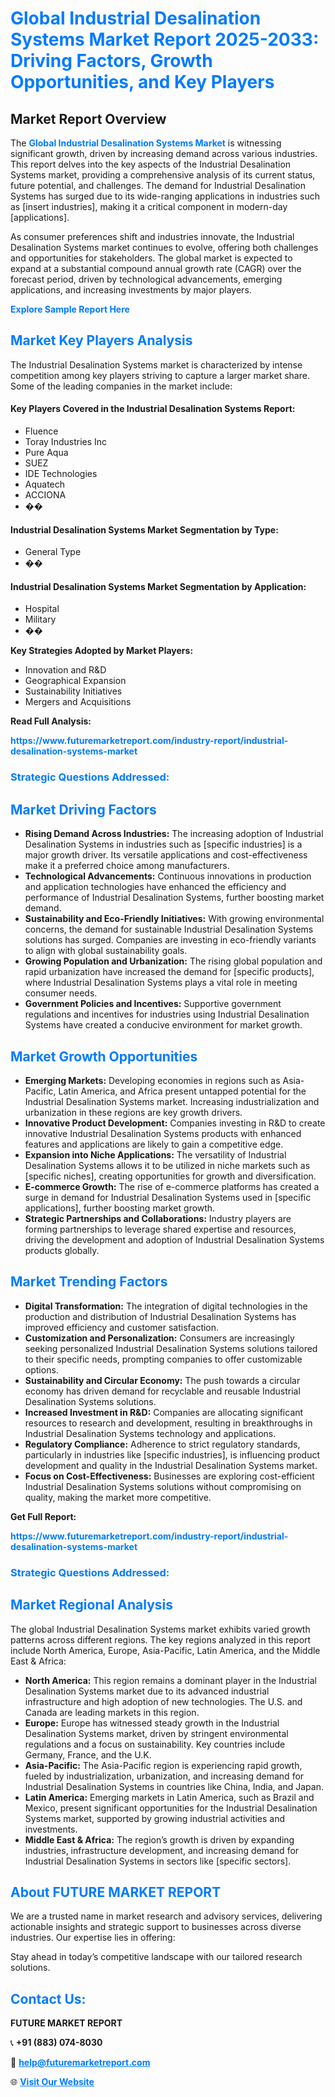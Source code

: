 <h1 style="color: #007BFF;">Global Industrial Desalination Systems Market Report 2025-2033: Driving Factors, Growth Opportunities, and Key Players</h1>

<section id="overview">
<h2>Market Report Overview</h2>
<p>The <a href="https://www.futuremarketreport.com/industry-report/industrial-desalination-systems-market" style="color: #007BFF; text-decoration: none;"><strong>Global Industrial Desalination Systems Market</strong></a> is witnessing significant growth, driven by increasing demand across various industries. This report delves into the key aspects of the Industrial Desalination Systems market, providing a comprehensive analysis of its current status, future potential, and challenges. The demand for Industrial Desalination Systems has surged due to its wide-ranging applications in industries such as [insert industries], making it a critical component in modern-day [applications].</p>
<p>As consumer preferences shift and industries innovate, the Industrial Desalination Systems market continues to evolve, offering both challenges and opportunities for stakeholders. The global market is expected to expand at a substantial compound annual growth rate (CAGR) over the forecast period, driven by technological advancements, emerging applications, and increasing investments by major players.</p>
</section>

<section id="overview">
<p><a href="https://www.futuremarketreport.com/request-sample/reportId=117166" style="color: #007BFF; text-decoration: none;"><strong>Explore Sample Report Here</strong></a></p>
</section>

<section id="key-players">
<h2 style="color: #007BFF;">Market Key Players Analysis</h2>
<p>The Industrial Desalination Systems market is characterized by intense competition among key players striving to capture a larger market share. Some of the leading companies in the market include:</p>
<h4>Key Players Covered in the Industrial Desalination Systems Report:</h4>
<ul><li>Fluence</li><li>Toray Industries Inc</li><li>Pure Aqua</li><li>SUEZ</li><li>IDE Technologies</li><li>Aquatech</li><li>ACCIONA</li><li>��</li></ul>
<h4>Industrial Desalination Systems Market Segmentation by Type:</h4>
<ul><li>General Type</li><li>��</li></ul>

<h4>Industrial Desalination Systems Market Segmentation by Application:</h4>
<ul><li>Hospital</li><li>Military</li><li>��</li></ul>
<p><strong>Key Strategies Adopted by Market Players:</strong></p>
<ul>
<li>Innovation and R&D</li>
<li>Geographical Expansion</li>
<li>Sustainability Initiatives</li>
<li>Mergers and Acquisitions</li>
</ul>
</section>

<section>
<p><strong>Read Full Analysis: </strong></p><a href="https://www.futuremarketreport.com/industry-report/industrial-desalination-systems-market" style="color: #007BFF; text-decoration: none;"><strong>https://www.futuremarketreport.com/industry-report/industrial-desalination-systems-market</strong></a>
<h3 style="color: #007BFF;">Strategic Questions Addressed:</h3>
</section>

<section id="driving-factors">
<h2 style="color: #007BFF;">Market Driving Factors</h2>
<ul>
<li><strong>Rising Demand Across Industries:</strong> The increasing adoption of Industrial Desalination Systems in industries such as [specific industries] is a major growth driver. Its versatile applications and cost-effectiveness make it a preferred choice among manufacturers.</li>
<li><strong>Technological Advancements:</strong> Continuous innovations in production and application technologies have enhanced the efficiency and performance of Industrial Desalination Systems, further boosting market demand.</li>
<li><strong>Sustainability and Eco-Friendly Initiatives:</strong> With growing environmental concerns, the demand for sustainable Industrial Desalination Systems solutions has surged. Companies are investing in eco-friendly variants to align with global sustainability goals.</li>
<li><strong>Growing Population and Urbanization:</strong> The rising global population and rapid urbanization have increased the demand for [specific products], where Industrial Desalination Systems plays a vital role in meeting consumer needs.</li>
<li><strong>Government Policies and Incentives:</strong> Supportive government regulations and incentives for industries using Industrial Desalination Systems have created a conducive environment for market growth.</li>
</ul>
</section>

<section id="growth-opportunities">
<h2 style="color: #007BFF;">Market Growth Opportunities</h2>
<ul>
<li><strong>Emerging Markets:</strong> Developing economies in regions such as Asia-Pacific, Latin America, and Africa present untapped potential for the Industrial Desalination Systems market. Increasing industrialization and urbanization in these regions are key growth drivers.</li>
<li><strong>Innovative Product Development:</strong> Companies investing in R&D to create innovative Industrial Desalination Systems products with enhanced features and applications are likely to gain a competitive edge.</li>
<li><strong>Expansion into Niche Applications:</strong> The versatility of Industrial Desalination Systems allows it to be utilized in niche markets such as [specific niches], creating opportunities for growth and diversification.</li>
<li><strong>E-commerce Growth:</strong> The rise of e-commerce platforms has created a surge in demand for Industrial Desalination Systems used in [specific applications], further boosting market growth.</li>
<li><strong>Strategic Partnerships and Collaborations:</strong> Industry players are forming partnerships to leverage shared expertise and resources, driving the development and adoption of Industrial Desalination Systems products globally.</li>
</ul>
</section>

<section id="trending-factors">
<h2 style="color: #007BFF;">Market Trending Factors</h2>
<ul>
<li><strong>Digital Transformation:</strong> The integration of digital technologies in the production and distribution of Industrial Desalination Systems has improved efficiency and customer satisfaction.</li>
<li><strong>Customization and Personalization:</strong> Consumers are increasingly seeking personalized Industrial Desalination Systems solutions tailored to their specific needs, prompting companies to offer customizable options.</li>
<li><strong>Sustainability and Circular Economy:</strong> The push towards a circular economy has driven demand for recyclable and reusable Industrial Desalination Systems solutions.</li>
<li><strong>Increased Investment in R&D:</strong> Companies are allocating significant resources to research and development, resulting in breakthroughs in Industrial Desalination Systems technology and applications.</li>
<li><strong>Regulatory Compliance:</strong> Adherence to strict regulatory standards, particularly in industries like [specific industries], is influencing product development and quality in the Industrial Desalination Systems market.</li>
<li><strong>Focus on Cost-Effectiveness:</strong> Businesses are exploring cost-efficient Industrial Desalination Systems solutions without compromising on quality, making the market more competitive.</li>
</ul>
</section>

<section>
<p><strong>Get Full Report: </strong></p><a href="https://www.futuremarketreport.com/industry-report/industrial-desalination-systems-market" style="color: #007BFF; text-decoration: none;"><strong>https://www.futuremarketreport.com/industry-report/industrial-desalination-systems-market</strong></a>
<h3 style="color: #007BFF;">Strategic Questions Addressed:</h3>
</section>


<section id="regional-analysis">
<h2 style="color: #007BFF;">Market Regional Analysis</h2>
<p>The global Industrial Desalination Systems market exhibits varied growth patterns across different regions. The key regions analyzed in this report include North America, Europe, Asia-Pacific, Latin America, and the Middle East & Africa:</p>
<ul>
<li><strong>North America:</strong> This region remains a dominant player in the Industrial Desalination Systems market due to its advanced industrial infrastructure and high adoption of new technologies. The U.S. and Canada are leading markets in this region.</li>
<li><strong>Europe:</strong> Europe has witnessed steady growth in the Industrial Desalination Systems market, driven by stringent environmental regulations and a focus on sustainability. Key countries include Germany, France, and the U.K.</li>
<li><strong>Asia-Pacific:</strong> The Asia-Pacific region is experiencing rapid growth, fueled by industrialization, urbanization, and increasing demand for Industrial Desalination Systems in countries like China, India, and Japan.</li>
<li><strong>Latin America:</strong> Emerging markets in Latin America, such as Brazil and Mexico, present significant opportunities for the Industrial Desalination Systems market, supported by growing industrial activities and investments.</li>
<li><strong>Middle East & Africa:</strong> The region’s growth is driven by expanding industries, infrastructure development, and increasing demand for Industrial Desalination Systems in sectors like [specific sectors].</li>
</ul>
</section>

<footer>
<h2 style="color: #007BFF;">About FUTURE MARKET REPORT</h2>
<p>We are a trusted name in market research and advisory services, delivering actionable insights and strategic support to businesses across diverse industries. Our expertise lies in offering:</p>

<p>Stay ahead in today’s competitive landscape with our tailored research solutions.</p>

<h2 style="color: #007BFF;">Contact Us:</h2>
<p><strong>FUTURE MARKET REPORT</strong></p>
<p>📞 <strong>+91 (883) 074-8030</strong></p>
<p>📧 <strong><a href="mailto:help@futuremarketreport.com" style="color: #007BFF;">help@futuremarketreport.com</a></strong></p>
<p>🌐 <strong><a href="https://www.futuremarketreport.com/" style="color: #007BFF;">Visit Our Website</a></strong></p>
</footer>